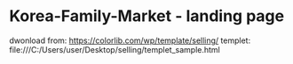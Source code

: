 # Korea-Family-Market - landing page
dwonload from: https://colorlib.com/wp/template/selling/
templet: file:///C:/Users/user/Desktop/selling/templet_sample.html
